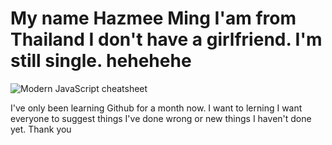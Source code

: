 # My name Hazmee Ming   I'am from Thailand   I don't have a girlfriend.  I'm still single. hehehehe

![Modern JavaScript cheatsheet](https://scontent.fbkk22-3.fna.fbcdn.net/v/t1.6435-9/75500990_2623678261059485_1724401391927033856_n.jpg?_nc_cat=103&ccb=1-3&_nc_sid=174925&_nc_eui2=AeHakdNxWAWBE1U6dj0xVvKAJB1e7UWqP_ckHV7tRao_93SRCeV-SifqaEv3kZAkk5bCqLEe4oqsXUb0GfNK1QBZ&_nc_ohc=xoOHj4m8-YYAX-pOZUe&_nc_ht=scontent.fbkk22-3.fna&oh=f2f5e18476df782744fbd7cd7ce42c9e&oe=6123B819)

I've only been learning Github for a month now. I want to lerning I want everyone to suggest things I've done wrong or new things I haven't done yet. Thank you 

